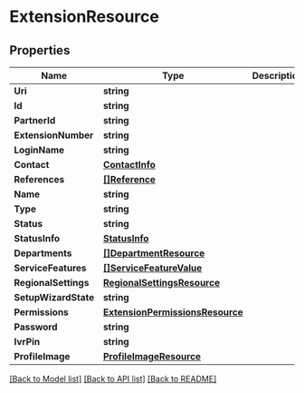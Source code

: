 # ExtensionResource

## Properties
Name | Type | Description | Notes
------------ | ------------- | ------------- | -------------
**Uri** | **string** |  | [optional] 
**Id** | **string** |  | [optional] 
**PartnerId** | **string** |  | [optional] 
**ExtensionNumber** | **string** |  | [optional] 
**LoginName** | **string** |  | [optional] 
**Contact** | [**ContactInfo**](ContactInfo.md) |  | [optional] 
**References** | [**[]Reference**](Reference.md) |  | [optional] 
**Name** | **string** |  | [optional] 
**Type** | **string** |  | [optional] 
**Status** | **string** |  | [optional] 
**StatusInfo** | [**StatusInfo**](StatusInfo.md) |  | [optional] 
**Departments** | [**[]DepartmentResource**](DepartmentResource.md) |  | [optional] 
**ServiceFeatures** | [**[]ServiceFeatureValue**](ServiceFeatureValue.md) |  | [optional] 
**RegionalSettings** | [**RegionalSettingsResource**](RegionalSettingsResource.md) |  | [optional] 
**SetupWizardState** | **string** |  | [optional] 
**Permissions** | [**ExtensionPermissionsResource**](ExtensionPermissionsResource.md) |  | [optional] 
**Password** | **string** |  | [optional] 
**IvrPin** | **string** |  | [optional] 
**ProfileImage** | [**ProfileImageResource**](ProfileImageResource.md) |  | [optional] 

[[Back to Model list]](../README.md#documentation-for-models) [[Back to API list]](../README.md#documentation-for-api-endpoints) [[Back to README]](../README.md)


